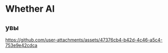 # Whether AI
## увы


https://github.com/user-attachments/assets/47376cb4-b42d-4c46-a5c4-753e9e42cdca

